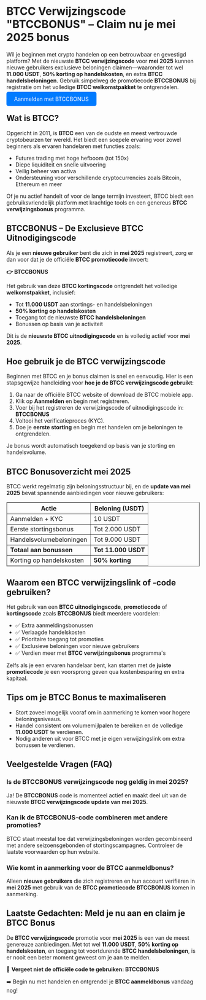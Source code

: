 <h1>BTCC Verwijzingscode "BTCCBONUS" – Claim nu je mei 2025 bonus</h1>

<p>Wil je beginnen met crypto handelen op een betrouwbaar en gevestigd platform? Met de nieuwste <strong>BTCC verwijzingscode</strong> voor <strong>mei 2025</strong> kunnen nieuwe gebruikers exclusieve beloningen claimen—waaronder tot wel <strong>11.000 USDT</strong>, <strong>50% korting op handelskosten</strong>, en extra <strong>BTCC handelsbeloningen</strong>. Gebruik simpelweg de promotiecode <strong>BTCCBONUS</strong> bij registratie om het volledige <strong>BTCC welkomstpakket</strong> te ontgrendelen.</p>
<p><a href="https://partner.btcc.com/us/c/BTCCBONUS/9303" target="_blank" style="color: white; background-color: #007bff; padding: 10px 20px; text-decoration: none; border-radius: 5px;">Aanmelden met BTCCBONUS</a></p>

<h2>Wat is BTCC?</h2>
<p>Opgericht in 2011, is <strong>BTCC</strong> een van de oudste en meest vertrouwde cryptobeurzen ter wereld. Het biedt een soepele ervaring voor zowel beginners als ervaren handelaren met functies zoals:</p>
<ul>
  <li>Futures trading met hoge hefboom (tot 150x)</li>
  <li>Diepe liquiditeit en snelle uitvoering</li>
  <li>Veilig beheer van activa</li>
  <li>Ondersteuning voor verschillende cryptocurrencies zoals Bitcoin, Ethereum en meer</li>
</ul>
<p>Of je nu actief handelt of voor de lange termijn investeert, BTCC biedt een gebruiksvriendelijk platform met krachtige tools en een genereus <strong>BTCC verwijzingsbonus</strong> programma.</p>

<h2>BTCCBONUS – De Exclusieve BTCC Uitnodigingscode</h2>
<p>Als je een <strong>nieuwe gebruiker</strong> bent die zich in <strong>mei 2025</strong> registreert, zorg er dan voor dat je de officiële <strong>BTCC promotiecode</strong> invoert:</p>
<p><strong>👉 BTCCBONUS</strong></p>
<p>Het gebruik van deze <strong>BTCC kortingscode</strong> ontgrendelt het volledige <strong>welkomstpakket</strong>, inclusief:</p>
<ul>
  <li>Tot <strong>11.000 USDT</strong> aan stortings- en handelsbeloningen</li>
  <li><strong>50% korting op handelskosten</strong></li>
  <li>Toegang tot de nieuwste <strong>BTCC handelsbeloningen</strong></li>
  <li>Bonussen op basis van je activiteit</li>
</ul>
<p>Dit is de <strong>nieuwste BTCC uitnodigingscode</strong> en is volledig actief voor <strong>mei 2025</strong>.</p>

<h2>Hoe gebruik je de BTCC verwijzingscode</h2>
<p>Beginnen met BTCC en je bonus claimen is snel en eenvoudig. Hier is een stapsgewijze handleiding voor <strong>hoe je de BTCC verwijzingscode gebruikt</strong>:</p>
<ol>
  <li>Ga naar de officiële BTCC website of download de BTCC mobiele app.</li>
  <li>Klik op <strong>Aanmelden</strong> en begin met registreren.</li>
  <li>Voer bij het registreren de verwijzingscode of uitnodigingscode in: <strong>BTCCBONUS</strong></li>
  <li>Voltooi het verificatieproces (KYC).</li>
  <li>Doe je <strong>eerste storting</strong> en begin met handelen om je beloningen te ontgrendelen.</li>
</ol>
<p>Je bonus wordt automatisch toegekend op basis van je storting en handelsvolume.</p>

<h2>BTCC Bonusoverzicht mei 2025</h2>
<p>BTCC werkt regelmatig zijn beloningsstructuur bij, en de <strong>update van mei 2025</strong> bevat spannende aanbiedingen voor nieuwe gebruikers:</p>
<table border="1" cellpadding="8" cellspacing="0">
  <thead>
    <tr>
      <th>Actie</th>
      <th>Beloning (USDT)</th>
    </tr>
  </thead>
  <tbody>
    <tr>
      <td>Aanmelden + KYC</td>
      <td>10 USDT</td>
    </tr>
    <tr>
      <td>Eerste stortingsbonus</td>
      <td>Tot 2.000 USDT</td>
    </tr>
    <tr>
      <td>Handelsvolumebeloningen</td>
      <td>Tot 9.000 USDT</td>
    </tr>
    <tr>
      <td><strong>Totaal aan bonussen</strong></td>
      <td><strong>Tot 11.000 USDT</strong></td>
    </tr>
    <tr>
      <td>Korting op handelskosten</td>
      <td><strong>50% korting</strong></td>
    </tr>
  </tbody>
</table>

<h2>Waarom een BTCC verwijzingslink of -code gebruiken?</h2>
<p>Het gebruik van een <strong>BTCC uitnodigingscode</strong>, <strong>promotiecode</strong> of <strong>kortingscode</strong> zoals <strong>BTCCBONUS</strong> biedt meerdere voordelen:</p>
<ul>
  <li>✅ Extra aanmeldingsbonussen</li>
  <li>✅ Verlaagde handelskosten</li>
  <li>✅ Prioritaire toegang tot promoties</li>
  <li>✅ Exclusieve beloningen voor nieuwe gebruikers</li>
  <li>✅ Verdien meer met <strong>BTCC verwijzingsbonus</strong> programma's</li>
</ul>
<p>Zelfs als je een ervaren handelaar bent, kan starten met de <strong>juiste promotiecode</strong> je een voorsprong geven qua kostenbesparing en extra kapitaal.</p>

<h2>Tips om je BTCC Bonus te maximaliseren</h2>
<ul>
  <li>Stort zoveel mogelijk vooraf om in aanmerking te komen voor hogere beloningsniveaus.</li>
  <li>Handel consistent om volumemijlpalen te bereiken en de volledige <strong>11.000 USDT</strong> te verdienen.</li>
  <li>Nodig anderen uit voor BTCC met je eigen verwijzingslink om extra bonussen te verdienen.</li>
</ul>

<h2>Veelgestelde Vragen (FAQ)</h2>
<h3>Is de BTCCBONUS verwijzingscode nog geldig in mei 2025?</h3>
<p>Ja! De <strong>BTCCBONUS</strong> code is momenteel actief en maakt deel uit van de nieuwste <strong>BTCC verwijzingscode update van mei 2025</strong>.</p>

<h3>Kan ik de BTCCBONUS-code combineren met andere promoties?</h3>
<p>BTCC staat meestal toe dat verwijzingsbeloningen worden gecombineerd met andere seizoensgebonden of stortingscampagnes. Controleer de laatste voorwaarden op hun website.</p>

<h3>Wie komt in aanmerking voor de BTCC aanmeldbonus?</h3>
<p>Alleen <strong>nieuwe gebruikers</strong> die zich registreren en hun account verifiëren in <strong>mei 2025</strong> met gebruik van de <strong>BTCC promotiecode</strong> <strong>BTCCBONUS</strong> komen in aanmerking.</p>

<h2>Laatste Gedachten: Meld je nu aan en claim je BTCC Bonus</h2>
<p>De <strong>BTCC verwijzingscode</strong> promotie voor <strong>mei 2025</strong> is een van de meest genereuze aanbiedingen. Met tot wel <strong>11.000 USDT</strong>, <strong>50% korting op handelskosten</strong>, en toegang tot voortdurende <strong>BTCC handelsbeloningen</strong>, is er nooit een beter moment geweest om je aan te melden.</p>

<p>🎉 <strong>Vergeet niet de officiële code te gebruiken: BTCCBONUS</strong></p>

<p>➡️ Begin nu met handelen en ontgrendel je <strong>BTCC aanmeldbonus</strong> vandaag nog!</p>
